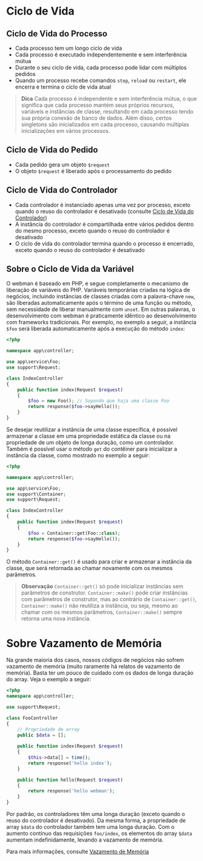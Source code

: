 # Ciclo de Vida

## Ciclo de Vida do Processo
- Cada processo tem um longo ciclo de vida
- Cada processo é executado independentemente e sem interferência mútua
- Durante o seu ciclo de vida, cada processo pode lidar com múltiplos pedidos
- Quando um processo recebe comandos `stop`, `reload` ou `restart`, ele encerra e termina o ciclo de vida atual

> **Dica**
> Cada processo é independente e sem interferência mútua, o que significa que cada processo mantém seus próprios recursos, variáveis e instâncias de classe, resultando em cada processo tendo sua própria conexão de banco de dados. Além disso, certos singletons são inicializados em cada processo, causando múltiplas inicializações em vários processos.

## Ciclo de Vida do Pedido
- Cada pedido gera um objeto `$request`
- O objeto `$request` é liberado após o processamento do pedido

## Ciclo de Vida do Controlador
- Cada controlador é instanciado apenas uma vez por processo, exceto quando o reuso do controlador é desativado (consulte [Ciclo de Vida do Controlador](https://www.workerman.net/doc/webman/controller.html#%E7%94%9F%E5%91%BD%E5%91%A8%E6%9C%9F))
- A instância do controlador é compartilhada entre vários pedidos dentro do mesmo processo, exceto quando o reuso do controlador é desativado
- O ciclo de vida do controlador termina quando o processo é encerrado, exceto quando o reuso do controlador é desativado

## Sobre o Ciclo de Vida da Variável
O webman é baseado em PHP, e segue completamente o mecanismo de liberação de variáveis do PHP. Variáveis temporárias criadas na lógica de negócios, incluindo instâncias de classes criadas com a palavra-chave `new`, são liberadas automaticamente após o término de uma função ou método, sem necessidade de liberar manualmente com `unset`. Em outras palavras, o desenvolvimento com webman é praticamente idêntico ao desenvolvimento com frameworks tradicionais. Por exemplo, no exemplo a seguir, a instância `$foo` será liberada automaticamente após a execução do método `index`:
```php
<?php

namespace app\controller;

use app\service\Foo;
use support\Request;

class IndexController
{
    public function index(Request $request)
    {
        $foo = new Foo(); // Supondo que haja uma classe Foo
        return response($foo->sayHello());
    }
}
```
Se desejar reutilizar a instância de uma classe específica, é possível armazenar a classe em uma propriedade estática da classe ou na propriedade de um objeto de longa duração, como um controlador. Também é possível usar o método `get` do contêiner para inicializar a instância da classe, como mostrado no exemplo a seguir:
```php
<?php

namespace app\controller;

use app\service\Foo;
use support\Container;
use support\Request;

class IndexController
{
    public function index(Request $request)
    {
        $foo = Container::get(Foo::class);
        return response($foo->sayHello());
    }
}
```

O método `Container::get()` é usado para criar e armazenar a instância da classe, que será retornada ao chamar novamente com os mesmos parâmetros.

> **Observação**
> `Container::get()` só pode inicializar instâncias sem parâmetros de construtor. `Container::make()` pode criar instâncias com parâmetros de construtor, mas ao contrário de `Container::get()`, `Container::make()` não reutiliza a instância, ou seja, mesmo ao chamar com os mesmos parâmetros, `Container::make()` sempre retorna uma nova instância.

# Sobre Vazamento de Memória
Na grande maioria dos casos, nossos códigos de negócios não sofrem vazamento de memória (muito raramente há relatos de vazamento de memória). Basta ter um pouco de cuidado com os dados de longa duração do array. Veja o exemplo a seguir:
```php
<?php
namespace app\controller;

use support\Request;

class FooController
{
    // Propriedade de array
    public $data = [];
    
    public function index(Request $request)
    {
        $this->data[] = time();
        return response('hello index');
    }

    public function hello(Request $request)
    {
        return response('hello webman');
    }
}
```
Por padrão, os controladores têm uma longa duração (exceto quando o reuso do controlador é desativado). Da mesma forma, a propriedade de array `$data` do controlador também tem uma longa duração. Com o aumento contínuo das requisições `foo/index`, os elementos do array `$data` aumentam indefinidamente, levando a vazamento de memória.

Para mais informações, consulte [Vazamento de Memória](./memory-leak.md)
